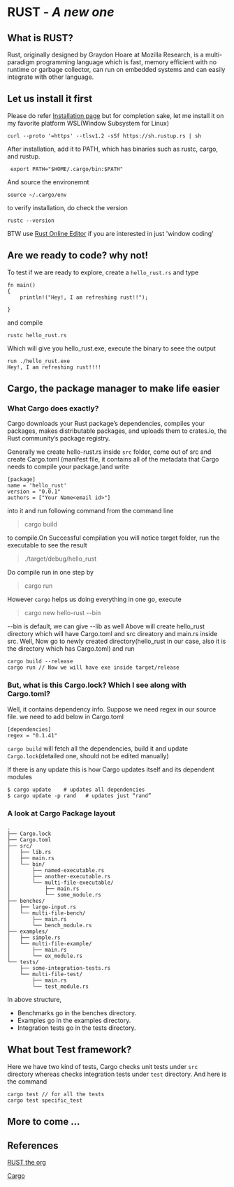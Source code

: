 # RUST - _A new one_

## What is RUST?
Rust, originally designed by Graydon Hoare at Mozilla Research, is a multi-paradigm programming language which is fast, memory efficient with no runtime or garbage collector, can run on embedded systems and can easily integrate with other language.

## Let us install it first

Please do refer [Installation page](https://www.rust-lang.org/tools/install) but for completion sake, let me install it on my favorite platform WSL(Window Subsystem for Linux)

` curl --proto '=https' --tlsv1.2 -sSf https://sh.rustup.rs | sh `

After installation, add it to PATH, which has binaries such as rustc, cargo, and rustup.

` export PATH="$HOME/.cargo/bin:$PATH"`

And source the environemnt 

`source ~/.cargo/env`

to verify installation, do check the version

`rustc --version`

BTW use [Rust Online Editor](play.rust-lang.org) if you are interested in just 'window coding'

## Are we ready to code? why not!
To test if we are ready to explore, create a `hello_rust.rs` and type 
```
fn main()
{
    println!("Hey!, I am refreshing rust!!");

}
```
and compile 

`rustc hello_rust.rs`

Which will give you hello_rust.exe, execute the binary to seee the output 
```
run ./hello_rust.exe
Hey!, I am refreshing rust!!!!
```

## Cargo, the package manager to make life easier
### What Cargo does exactly?
Cargo downloads your Rust package’s dependencies, compiles your packages, makes distributable packages, and uploads them to crates.io, the Rust community’s package registry. 

Generally we create hello-rust.rs inside `src` folder, come out of src and create Cargo.toml (manifest file,  it contains all of the metadata that Cargo needs to compile your package.)and write
```
[package]
name = 'hello_rust'
version = "0.0.1"
authors = ["Your Name<email id>"]
```
into it and run following command from the command line 
> cargo build

to compile.On Successful compilation you will notice target folder, run the executable to see the result
> ./target/debug/hello_rust

Do compile run in one step by 
>cargo run

However `cargo` helps us doing everything in one go, execute
> cargo new hello-rust --bin

--bin is default, we can give --lib as well
Above will create hello_rust directory which will have Cargo.toml and src direatory and main.rs inside src.
Well, Now go to newly created directory(hello_rust in our case, also it is the directory which has Cargo.toml) and run 
```
cargo build --release
cargo run // Now we will have exe inside target/release
```

### But, what is this Cargo.lock? Which I see along with Cargo.toml?
Well, it contains dependency info. Suppose we need regex in our source file. we need to add below in Cargo.toml
```
[dependencies]
regex = "0.1.41"
```
 `cargo build` will fetch all the dependencies, build it and update `Cargo.lock`(detailed one, should not be edited manually)
 
 If there is any update this is how Cargo updates itself and its dependent modules
 ```
 $ cargo update    # updates all dependencies
$ cargo update -p rand   # updates just “rand”
 ```

### A look at Cargo Package layout
```
.
├── Cargo.lock
├── Cargo.toml
├── src/
│   ├── lib.rs
│   ├── main.rs
│   └── bin/
│       ├── named-executable.rs
│       ├── another-executable.rs
│       └── multi-file-executable/
│           ├── main.rs
│           └── some_module.rs
├── benches/
│   ├── large-input.rs
│   └── multi-file-bench/
│       ├── main.rs
│       └── bench_module.rs
├── examples/
│   ├── simple.rs
│   └── multi-file-example/
│       ├── main.rs
│       └── ex_module.rs
└── tests/
    ├── some-integration-tests.rs
    └── multi-file-test/
        ├── main.rs
        └── test_module.rs

```
In above structure, 
- Benchmarks go in the benches directory.
- Examples go in the examples directory.
- Integration tests go in the tests directory.

## What bout Test framework?
Here we have two kind of tests, Cargo checks unit tests under `src ` directory whereas checks integration tests under `test` directory. And here is the command
```
cargo test // for all the tests
cargo test specific_test 
```

## More to come ...

## References

[RUST the org](http://rust-lang.org)

[Cargo](https://doc.rust-lang.org/cargo/index.html)
